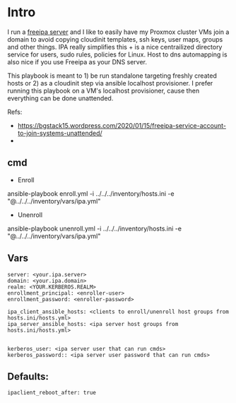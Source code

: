 # Intro

I run a [freeipa server](https://www.freeipa.org/) and I like to easily have my Proxmox cluster VMs join a domain to avoid copying cloudinit templates, ssh keys, user maps, groups and other things.
IPA really simplifies this + is a nice centrailized directory service for users, sudo rules, policies for Linux. Host to dns automapping is also nice if you use Freeipa as your DNS server. 

This playbook is meant to 1) be run standalone targeting freshly created hosts or 2) as a cloudinit step via ansible localhost provisioner. I prefer running this playbook on a VM's localhost provisioner, cause then everything can be done unattended.

Refs:
 - https://bgstack15.wordpress.com/2020/01/15/freeipa-service-account-to-join-systems-unattended/
 - 

## cmd

- Enroll

ansible-playbook enroll.yml -i ../../../inventory/hosts.ini -e "@../../../inventory/vars/ipa.yml"


- Unenroll

ansible-playbook unenroll.yml -i ../../../inventory/hosts.ini -e "@../../../inventory/vars/ipa.yml"




## Vars

```
server: <your.ipa.server>
domain: <your.ipa.domain>
realm: <YOUR.KERBEROS.REALM>
enrollment_principal: <enroller-user>
enrollment_password: <enroller-password>

ipa_client_ansible_hosts: <clients to enroll/unenroll host groups from hosts.ini/hosts.yml>
ipa_server_ansible_hosts: <ipa server host groups from hosts.ini/hosts.yml>


kerberos_user: <ipa server user that can run cmds>
kerberos_password:: <ipa server user password that can run cmds>

```

## Defaults:

```
ipaclient_reboot_after: true
```
